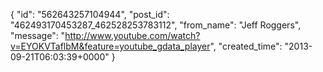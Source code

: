  {
   "id": "562643257104944",
   "post_id": "462493170453287_462528253783112",
   "from_name": "Jeff Roggers",
   "message": "http://www.youtube.com/watch?v=EYOKVTaflbM&feature=youtube_gdata_player",
   "created_time": "2013-09-21T06:03:39+0000"
 }
